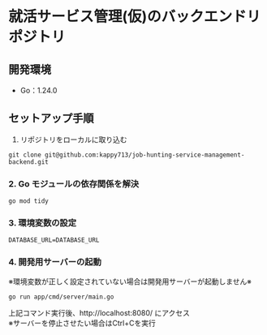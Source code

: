 # 就活サービス管理(仮)のバックエンドリポジトリ

## 開発環境
- Go：1.24.0

## セットアップ手順
1. リポジトリをローカルに取り込む
```
git clone git@github.com:kappy713/job-hunting-service-management-backend.git
```

### 2. Go モジュールの依存関係を解決
```
go mod tidy
```

### 3. 環境変数の設定
```
DATABASE_URL=DATABASE_URL
```

### 4. 開発用サーバーの起動
※環境変数が正しく設定されていない場合は開発用サーバーが起動しません※
```
go run app/cmd/server/main.go
```

上記コマンド実行後、http://localhost:8080/ にアクセス<br>
※サーバーを停止させたい場合はCtrl+Cを実行
